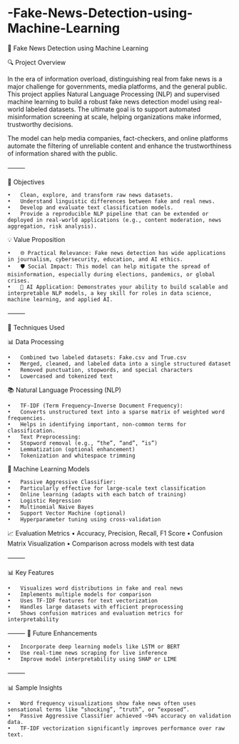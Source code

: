 # -Fake-News-Detection-using-Machine-Learning

📰 Fake News Detection using Machine Learning

🔍 Project Overview

In the era of information overload, distinguishing real from fake news is a major challenge for governments, media platforms, and the general public. This project applies Natural Language Processing (NLP) and supervised machine learning to build a robust fake news detection model using real-world labeled datasets. The ultimate goal is to support automated misinformation screening at scale, helping organizations make informed, trustworthy decisions.

The model can help media companies, fact-checkers, and online platforms automate the filtering of unreliable content and enhance the trustworthiness of information shared with the public.

⸻

🎯 Objectives

	•	Clean, explore, and transform raw news datasets.
	•	Understand linguistic differences between fake and real news.
	•	Develop and evaluate text classification models.
	•	Provide a reproducible NLP pipeline that can be extended or deployed in real-world applications (e.g., content moderation, news aggregation, risk analysis).

 💡 Value Proposition
 
	•	🌐 Practical Relevance: Fake news detection has wide applications in journalism, cybersecurity, education, and AI ethics.
	•	🛡️ Social Impact: This model can help mitigate the spread of misinformation, especially during elections, pandemics, or global crises.
	•	🤖 AI Application: Demonstrates your ability to build scalable and interpretable NLP models, a key skill for roles in data science, machine learning, and applied AI.

⸻

🧪 Techniques Used

📊 Data Processing

	•	Combined two labeled datasets: Fake.csv and True.csv
	•	Merged, cleaned, and labeled data into a single structured dataset
	•	Removed punctuation, stopwords, and special characters
	•	Lowercased and tokenized text

📚 Natural Language Processing (NLP)

	•	TF-IDF (Term Frequency–Inverse Document Frequency):
	•	Converts unstructured text into a sparse matrix of weighted word frequencies.
	•	Helps in identifying important, non-common terms for classification.
	•	Text Preprocessing:
	•	Stopword removal (e.g., “the”, “and”, “is”)
	•	Lemmatization (optional enhancement)
	•	Tokenization and whitespace trimming

🤖 Machine Learning Models

	•	Passive Aggressive Classifier:
	•	Particularly effective for large-scale text classification
	•	Online learning (adapts with each batch of training)
	•	Logistic Regression
	•	Multinomial Naive Bayes
	•	Support Vector Machine (optional)
	•	Hyperparameter tuning using cross-validation

📈 Evaluation Metrics
	•	Accuracy, Precision, Recall, F1 Score
	•	Confusion Matrix Visualization
	•	Comparison across models with test data

⸻


📊 Key Features

	•	Visualizes word distributions in fake and real news
	•	Implements multiple models for comparison
	•	Uses TF-IDF features for text vectorization
	•	Handles large datasets with efficient preprocessing
	•	Shows confusion matrices and evaluation metrics for interpretability

⸻
🧠 Future Enhancements

	•	Incorporate deep learning models like LSTM or BERT
	•	Use real-time news scraping for live inference
	•	Improve model interpretability using SHAP or LIME

 
⸻

📊 Sample Insights

	•	Word frequency visualizations show fake news often uses sensational terms like “shocking”, “truth”, or “exposed”.
	•	Passive Aggressive Classifier achieved ~94% accuracy on validation data.
	•	TF-IDF vectorization significantly improves performance over raw text.
